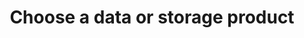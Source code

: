 ---
pcx_content_type: navigation
title: Choose a data or storage product

external_link: /workers/platform/storage-options/
weight: 3
_build:
  publishResources: false
  render: never
---
